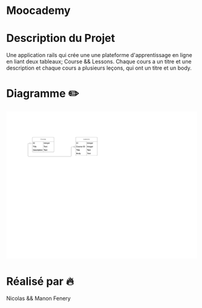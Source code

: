 # Moocademy

# Description du Projet

Une application rails qui crée une une plateforme d'apprentissage en ligne en liant deux tableaux; Course && Lessons.
Chaque cours a un titre et une description et chaque cours a plusieurs leçons, qui ont un titre et un body.

# Diagramme :pencil2:

![alt text](https://github.com/NicolasFenery/MOOCademy/blob/master/MOOCademy%20ERD.jpeg)


# Réalisé par :fire:

Nicolas && Manon Fenery
